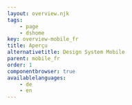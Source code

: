 ```yaml
---
layout: overview.njk
tags: 
    - page
    - dshome
key: overview-mobile_fr
title: Aperçu
alternativetitle: Design System Mobile
parent: mobile_fr
order: 1
componentbrowser: true
availablelanguages: 
    - de
    - en
---
```

